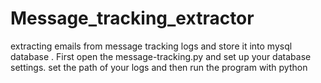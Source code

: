 # Message_tracking_extractor
extracting emails from message tracking logs and store it into mysql database 
. First open the message-tracking.py and set up your database settings. set the path of your logs and then run the program with python
